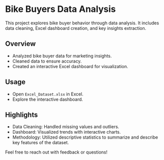 # Bike Buyers Data Analysis

This project explores bike buyer behavior through data analysis. It includes data cleaning, Excel dashboard creation, and key insights extraction.

## Overview

- Analyzed bike buyer data for marketing insights.
- Cleaned data to ensure accuracy.
- Created an interactive Excel dashboard for visualization.

## Usage

- Open `Excel_Dataset.xlsx` in Excel.
- Explore the interactive dashboard.

## Highlights

- Data Cleaning: Handled missing values and outliers.
- Dashboard: Visualized trends with interactive charts.
- Methodology: Utilized descriptive statistics to summarize and describe key features of the dataset.


Feel free to reach out with feedback or questions!
